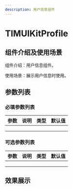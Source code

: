 ```yaml
---
description: 用户信息组件
---
```


# TIMUIKitProfile

## 组件介绍及使用场景 <a href="#he-shi-shi-yong" id="he-shi-shi-yong"></a>

组件介绍：用户信息组件。

使用场景：展示用户信息时使用。

## 参数列表

### 必填参数列表

| 参数 | 说明 | 类型 | 默认值 |
| -- | -- | -- | --- |
|    |    |    |     |
|    |    |    |     |
|    |    |    |     |

### 可选参数列表

| 参数 | 说明 | 类型 | 默认值 |
| -- | -- | -- | --- |
|    |    |    |     |
|    |    |    |     |
|    |    |    |     |

## 效果展示
